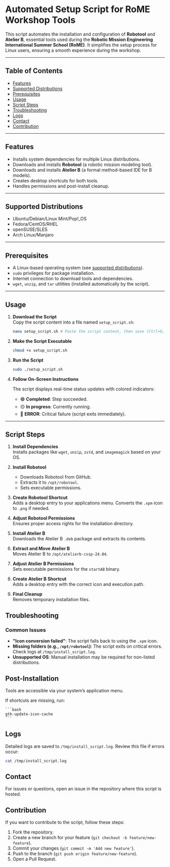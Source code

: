 # Automated Setup Script for RoME Workshop Tools

This script automates the installation and configuration of **Robotool** and **Atelier B**, essential tools used during the **Robotic Mission Engineering International Summer School (RoME)**. It simplifies the setup process for Linux users, ensuring a smooth experience during the workshop.

---

## Table of Contents
- [Features](#features)
- [Supported Distributions](#supported-distributions)
- [Prerequisites](#prerequisites)
- [Usage](#usage)
- [Script Steps](#script-steps)
- [Troubleshooting](#troubleshooting)
- [Logs](#logs)
- [Contact](#contact)
- [Contribution](#contribution)

---

## Features
- Installs system dependencies for multiple Linux distributions.
- Downloads and installs **Robotool** (a robotic mission modeling tool).
- Downloads and installs **Atelier B** (a formal method-based IDE for B models).
- Creates desktop shortcuts for both tools.
- Handles permissions and post-install cleanup.

---

## Supported Distributions
- Ubuntu/Debian/Linux Mint/Pop!_OS
- Fedora/CentOS/RHEL
- openSUSE/SLES
- Arch Linux/Manjaro

---

## Prerequisites
- A Linux-based operating system (see [supported distributions](#supported-distributions)).
- `sudo` privileges for package installation.
- Internet connection to download tools and dependencies.
- `wget`, `unzip`, and `tar` utilities (installed automatically by the script).

---

## Usage

1. **Download the Script**  
   Copy the script content into a file named `setup_script.sh`:
   ```bash
   nano setup_script.sh # Paste the script content, then save (Ctrl+O, Ctrl+X).
   ```

2. **Make the Script Executable**
    ```bash
    chmod +x setup_script.sh
    ```

3. **Run the Script**
    ```bash
    sudo ./setup_script.sh
    ```

4. **Follow On-Screen Instructions**  

   The script displays real-time status updates with colored indicators:

   - 🟢 **Completed**: Step succeeded.
   - 🟡 **In progress**: Currently running.
   - 🔴 **ERROR**: Critical failure (script exits immediately).

---

## Script Steps

1. **Install Dependencies**  
   Installs packages like `wget`, `unzip`, `zstd`, and `imagemagick` based on your OS.

2. **Install Robotool**  
   - Downloads Robotool from GitHub.  
   - Extracts it to `/opt/robotool`.  
   - Sets executable permissions.  

3. **Create Robotool Shortcut**  
   Adds a desktop entry to your applications menu. Converts the `.xpm` icon to `.png` if needed.  

4. **Adjust Robotool Permissions**  
   Ensures proper access rights for the installation directory.  

5. **Install Atelier B**  
   Downloads the Atelier B `.deb` package and extracts its contents.  

6. **Extract and Move Atelier B**  
   Moves Atelier B to `/opt/atelierb-cssp-24.04`.  

7. **Adjust Atelier B Permissions**  
   Sets executable permissions for the `startAB` binary.  

8. **Create Atelier B Shortcut**  
   Adds a desktop entry with the correct icon and execution path.  

9. **Final Cleanup**  
   Removes temporary installation files.  

## Troubleshooting

### Common Issues

- **"Icon conversion failed"**: The script falls back to using the `.xpm` icon.  
- **Missing folders (e.g., `/opt/robotool`)**: The script exits on critical errors. Check logs at `/tmp/install_script.log`.  
- **Unsupported OS**: Manual installation may be required for non-listed distributions.  

## Post-Installation

Tools are accessible via your system’s application menu.  

If shortcuts are missing, run:  

    ```bash
    gtk-update-icon-cache
    ```

## Logs

Detailed logs are saved to `/tmp/install_script.log`. Review this file if errors occur:  
   ```bash
   cat /tmp/install_script.log
   ```

## Contact

For issues or questions, open an issue in the repository where this script is hosted.

## Contribution
If you want to contribute to the script, follow these steps:
1. Fork the repository.
2. Create a new branch for your feature (`git checkout -b feature/new-feature`).
3. Commit your changes (`git commit -m 'Add new feature'`).
4. Push to the branch (`git push origin feature/new-feature`).
5. Open a Pull Request.
